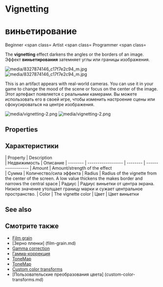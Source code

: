 # Vignetting
# виньетирование

<span class="label label-doc-level">Beginner</span>
<span class=
<span class="label label-doc-audience">Artist</span>
<span class=
<span class="label label-doc-audience">Programmer</span>
<span class=

The **vignetting** effect darkens the angles or the borders of an image.
Эффект **виньетирования** затемняет углы или границы изображения.

![media/8327874146_c17f7e2c94_m.jpg](media/8327874146_c17f7e2c94_m.jpg) 
![media/8327874146_c17f7e2c94_m.jpg](media/8327874146_c17f7e2c94_m.jpg)

This is an artifact appears with real-world cameras. You can use it in your game to change the mood of the scene or focus on the center of the image.
Этот артефакт появляется с реальными камерами.  Вы можете использовать его в своей игре, чтобы изменить настроение сцены или сфокусироваться на центре изображения.

![media/vignetting-2.png](media/vignetting-2.png) 
![media/vignetting-2.png](media/vignetting-2.png)

## Properties
## Характеристики

| Property | Description                                                                   
|  Недвижимость |  Описание
| -------- | ------------------
|  -------- |  ------------------
| Amount   | Amount/strength of the effect                                        
|  Сумма |  Количество/сила эффекта
| Radius   | Radius of the vignette from the center of the screen. A low value thickens the makes border and narrows the central space
|  Радиус |  Радиус виньетки от центра экрана.  Низкое значение утолщает границу марки и сужает центральное пространство.
| Color    | The vignette color
|  Цвет |  Цвет виньетки

## See also
## Смотрите также

* [Film grain](film-grain.md)
* [Зерно пленки] (film-grain.md)
* [Gamma correction](gamma-correction.md)
* [Гамма-коррекция](gamma-correction.md)
* [ToneMap](tonemap.md)
* [ToneMap](tonemap.md)
* [Custom color transforms](custom-color-transforms.md)
* [Пользовательские преобразования цвета] (custom-color-transforms.md)
